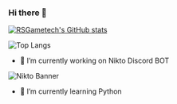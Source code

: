 ### Hi there 👋

[![RSGametech's GitHub stats](https://github-readme-stats.vercel.app/api?username=RSGameTech&show_icons=true&theme=vision-friendly-dark)](https://github.com/RSGameTech)

![Top Langs](https://github-readme-stats.vercel.app/api/top-langs/?username=RSGameTech&theme=onedark&layout=compact)

- 🔭 I’m currently working on Nikto Discord BOT

![Nikto Banner](https://cdn.discordapp.com/attachments/843547485540188181/843547960657707018/Nikto_Banner.png "Nikto Banner")

- 🌱 I’m currently learning Python
<!--
- 👯 I’m looking to collaborate on ...
- 🤔 I’m looking for help with ...
- 💬 Ask me about ...

- 😄 Pronouns: ...
- ⚡ Fun fact: ...
-->
